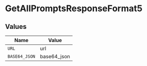 # GetAllPromptsResponseFormat5


## Values

| Name          | Value         |
| ------------- | ------------- |
| `URL`         | url           |
| `BASE64_JSON` | base64_json   |